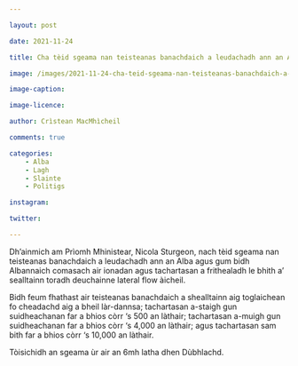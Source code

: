 ```yaml
---

layout: post

date: 2021-11-24

title: Cha tèid sgeama nan teisteanas banachdaich a leudachadh ann an Alba

image: /images/2021-11-24-cha-teid-sgeama-nan-teisteanas-banachdaich-a-leudachadh-ann-an-alba.jpg

image-caption:

image-licence:

author: Crìstean MacMhìcheil

comments: true

categories:
    - Alba
    - Lagh
    - Slainte
    - Politigs

instagram:

twitter:

---
```


Dh’ainmich am Prìomh Mhinistear, Nicola Sturgeon, nach tèid sgeama nan teisteanas banachdaich a leudachadh ann an Alba agus gum bidh Albannaich comasach air ionadan agus tachartasan a frithealadh le bhith a’ sealltainn toradh deuchainne lateral flow àicheil.

<!--more-->

Bidh feum fhathast air teisteanas banachdaich a shealltainn aig toglaichean fo cheadachd aig a bheil làr-dannsa; tachartasan a-staigh gun suidheachanan far a bhios còrr ‘s 500 an làthair; tachartasan a-muigh gun suidheachanan far a bhios còrr ‘s 4,000 an làthair; agus tachartasan sam bith far a bhios còrr ‘s 10,000 an làthair.

Tòisichidh an sgeama ùr air an 6mh latha dhen Dùbhlachd.
